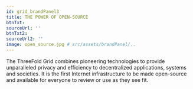```yaml
---
id: grid_brandPanel3
title: THE POWER OF OPEN-SOURCE 
btnTxt: 
sourceUrl: ''
btnTxt2: 
sourceUrl2: ''
image: open_source.jpg # src/assets/brandPanel/..
---
```

The ThreeFold Grid combines pioneering technologies to provide unparalleled privacy and efficiency to decentralized applications, systems and societies. It is the first Internet infrastructure to be made open-source and available for everyone to review or use as they see fit.
